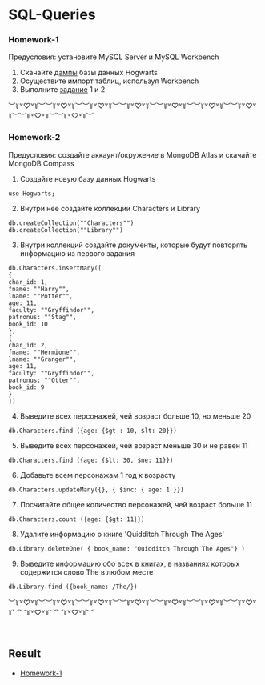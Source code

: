 # SQL-Queries 
  



### Homework-1
Предусловия: установите MySQL Server и MySQL Workbench

1. Скачайте [дампы](https://drive.google.com/drive/u/3/folders/1MC0AttnmlAmugifFlX3hG6pssYZDqpPB) базы данных Hogwarts  
2. Осуществите импорт таблиц, используя Workbench
3. Выполните [задание](https://drive.google.com/drive/u/3/folders/1Lt7CY69nR5awNs_9q0XJOHRti4vJj3Qa) 1 и 2

︶꒦꒷♡꒷꒦︶︶꒦꒷♡꒷꒦︶︶꒦꒷♡꒷꒦︶︶꒦꒷♡꒷꒦︶︶꒦꒷♡꒷꒦︶︶꒦꒷♡꒷꒦︶︶꒦꒷♡꒷꒦︶︶꒦꒷♡꒷꒦︶︶꒦꒷♡꒷꒦︶  




### Homework-2  
Предусловия: создайте аккаунт/окружение в MongoDB Atlas и скачайте MongoDB Compass

1. Создайте новую базу данных Hogwarts
```
use Hogwarts;
```
2. Внутри нее создайте коллекции Characters и Library
```
db.createCollection(""Characters"") 
db.createCollection(""Library"")
```
3. Внутри коллекций создайте документы, которые будут повторять информацию из первого задания 
```
db.Characters.insertMany([
{
char_id: 1,
fname: ""Harry"",
lname: ""Potter"",
age: 11,
faculty: ""Gryffindor"",
patronus: ""Stag"",
book_id: 10
},
{
char_id: 2,
fname: ""Hermione"",
lname: ""Granger"",
age: 11,
faculty: ""Gryffindor"",
patronus: ""Otter"",
book_id: 9
}
])
```
4. Выведите всех персонажей, чей возраст больше 10, но меньше 20 
```
db.Characters.find ({age: {$gt : 10, $lt: 20}})
```
5. Выведите всех персонажей, чей возраст меньше 30 и не равен 11
```
db.Characters.find ({age: {$lt: 30, $ne: 11}})
```
6. Добавьте всем персонажам 1 год к возрасту
```
db.Characters.updateMany({}, { $inc: { age: 1 }})
```
7. Посчитайте общее количество персонажей, чей возраст больше 11
```
db.Characters.count ({age: {$gt: 11}})
```
8. Удалите информацию о книге 'Quidditch Through The Ages'
```
db.Library.deleteOne( { book_name: "Quidditch Through The Ages"} )
```
9. Выведите информацию обо всех в книгах, в названиях которых содержится слово The в любом месте
```
db.Library.find ({book_name: /The/})
```

︶꒦꒷♡꒷꒦︶︶꒦꒷♡꒷꒦︶︶꒦꒷♡꒷꒦︶︶꒦꒷♡꒷꒦︶︶꒦꒷♡꒷꒦︶︶꒦꒷♡꒷꒦︶︶꒦꒷♡꒷꒦︶︶꒦꒷♡꒷꒦︶︶꒦꒷♡꒷꒦︶  
  

<br/>  


## Result  


- [Homework-1](https://docs.google.com/spreadsheets/d/1YimW7aGLZih1QXWi37aAJxj8eEezGWsPFNpASx9LhUU/edit#gid=0)  
  





<br/>  
